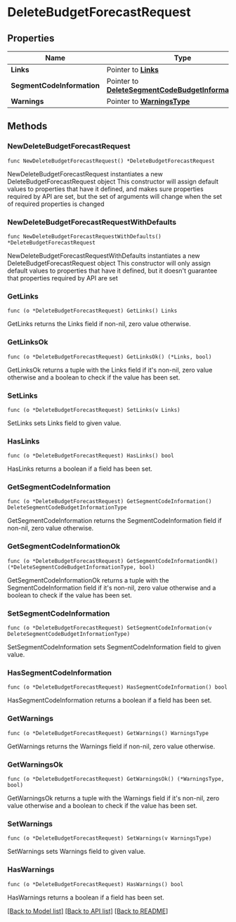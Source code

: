 # DeleteBudgetForecastRequest

## Properties

Name | Type | Description | Notes
------------ | ------------- | ------------- | -------------
**Links** | Pointer to [**Links**](Links.md) |  | [optional] 
**SegmentCodeInformation** | Pointer to [**DeleteSegmentCodeBudgetInformationType**](DeleteSegmentCodeBudgetInformationType.md) |  | [optional] 
**Warnings** | Pointer to [**WarningsType**](WarningsType.md) |  | [optional] 

## Methods

### NewDeleteBudgetForecastRequest

`func NewDeleteBudgetForecastRequest() *DeleteBudgetForecastRequest`

NewDeleteBudgetForecastRequest instantiates a new DeleteBudgetForecastRequest object
This constructor will assign default values to properties that have it defined,
and makes sure properties required by API are set, but the set of arguments
will change when the set of required properties is changed

### NewDeleteBudgetForecastRequestWithDefaults

`func NewDeleteBudgetForecastRequestWithDefaults() *DeleteBudgetForecastRequest`

NewDeleteBudgetForecastRequestWithDefaults instantiates a new DeleteBudgetForecastRequest object
This constructor will only assign default values to properties that have it defined,
but it doesn't guarantee that properties required by API are set

### GetLinks

`func (o *DeleteBudgetForecastRequest) GetLinks() Links`

GetLinks returns the Links field if non-nil, zero value otherwise.

### GetLinksOk

`func (o *DeleteBudgetForecastRequest) GetLinksOk() (*Links, bool)`

GetLinksOk returns a tuple with the Links field if it's non-nil, zero value otherwise
and a boolean to check if the value has been set.

### SetLinks

`func (o *DeleteBudgetForecastRequest) SetLinks(v Links)`

SetLinks sets Links field to given value.

### HasLinks

`func (o *DeleteBudgetForecastRequest) HasLinks() bool`

HasLinks returns a boolean if a field has been set.

### GetSegmentCodeInformation

`func (o *DeleteBudgetForecastRequest) GetSegmentCodeInformation() DeleteSegmentCodeBudgetInformationType`

GetSegmentCodeInformation returns the SegmentCodeInformation field if non-nil, zero value otherwise.

### GetSegmentCodeInformationOk

`func (o *DeleteBudgetForecastRequest) GetSegmentCodeInformationOk() (*DeleteSegmentCodeBudgetInformationType, bool)`

GetSegmentCodeInformationOk returns a tuple with the SegmentCodeInformation field if it's non-nil, zero value otherwise
and a boolean to check if the value has been set.

### SetSegmentCodeInformation

`func (o *DeleteBudgetForecastRequest) SetSegmentCodeInformation(v DeleteSegmentCodeBudgetInformationType)`

SetSegmentCodeInformation sets SegmentCodeInformation field to given value.

### HasSegmentCodeInformation

`func (o *DeleteBudgetForecastRequest) HasSegmentCodeInformation() bool`

HasSegmentCodeInformation returns a boolean if a field has been set.

### GetWarnings

`func (o *DeleteBudgetForecastRequest) GetWarnings() WarningsType`

GetWarnings returns the Warnings field if non-nil, zero value otherwise.

### GetWarningsOk

`func (o *DeleteBudgetForecastRequest) GetWarningsOk() (*WarningsType, bool)`

GetWarningsOk returns a tuple with the Warnings field if it's non-nil, zero value otherwise
and a boolean to check if the value has been set.

### SetWarnings

`func (o *DeleteBudgetForecastRequest) SetWarnings(v WarningsType)`

SetWarnings sets Warnings field to given value.

### HasWarnings

`func (o *DeleteBudgetForecastRequest) HasWarnings() bool`

HasWarnings returns a boolean if a field has been set.


[[Back to Model list]](../README.md#documentation-for-models) [[Back to API list]](../README.md#documentation-for-api-endpoints) [[Back to README]](../README.md)


